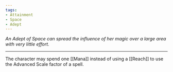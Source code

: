 ```yaml
---
tags:
- Attainment
- Space
- Adept
---
```


_An Adept of Space can spread the influence of her magic over a large area with very little effort._

---

The character may spend one [[Mana]] instead of using a [[Reach]] to use the Advanced Scale factor of a spell.